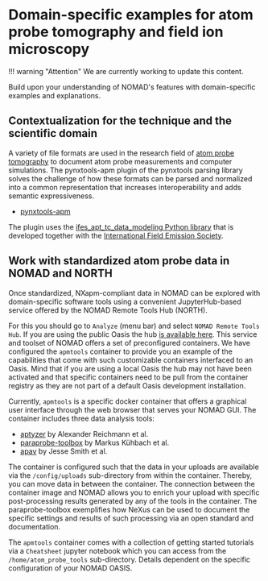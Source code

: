 # Domain-specific examples for atom probe tomography and field ion microscopy

!!! warning "Attention"
    We are currently working to update this content.

Build upon your understanding of NOMAD's features with domain-specific examples and explanations.

## Contextualization for the technique and the scientific domain

A variety of file formats are used in the research field of [atom probe tomography](https://www.nature.com/articles/s43586-021-00047-w) to document atom probe measurements and computer simulations. The pynxtools-apm plugin of the pynxtools parsing library solves the challenge of how these formats can be parsed and normalized into a common representation that increases interoperability and adds semantic expressiveness.

- [pynxtools-apm](https://fairmat-nfdi.github.io/pynxtools-apm/)

The plugin uses the [ifes_apt_tc_data_modeling Python library](https://github.com/atomprobe-tc/ifes_apt_tc_data_modeling) that is developed together with the [International Field Emission Society](http://fieldemission.org/).

## Work with standardized atom probe data in NOMAD and NORTH

Once standardized, NXapm-compliant data in NOMAD can be explored with domain-specific software tools using a convenient JupyterHub-based service offered by the NOMAD Remote Tools Hub (NORTH).

For this you should go to `Analyze` (menu bar) and select `NOMAD Remote Tools Hub`.
If you are using the public Oasis the hub [is available here](https://nomad-lab.eu/prod/v1/gui/analyze/north). This service and toolset of NOMAD offers a set of preconfigured containers. We have configured the `apmtools` container to provide you an example
of the capabilities that come with such customizable containers interfaced to an Oasis.
Mind that if you are using a local Oasis the hub may not have been activated and that
specific containers need to be pull from the container registry as they are not part of
a default Oasis development installation.

Currently, `apmtools` is a specific docker container that offers a graphical user interface
through the web browser that serves your NOMAD GUI. The container includes three data analysis tools:

- [aptyzer](https://github.com/areichm/APTyzer) by Alexander Reichmann et al.
- [paraprobe-toolbox](https://gitlab.com/paraprobe/paraprobe-toolbox) by Markus Kühbach et al.
- [apav](https://gitlab.com/jesseds/apav) by Jesse Smith et al.

The container is configured such that the data in your uploads are available via the
`/config/uploads` sub-directory from within the container. Thereby, you can move data
in between the container. The connection between the container image and NOMAD allows
you to enrich your upload with specific post-processing results generated by any of
the tools in the container.
The paraprobe-toolbox exemplifies how NeXus can be used to document the specific settings
and results of such processing via an open standard and documentation.

The `apmtools` container comes with a collection of getting started tutorials
via a `Cheatsheet` jupyter notebook which you can access from the `/home/atom_probe_tools`
sub-directory. Details dependent on the specific configuration of your NOMAD OASIS.
